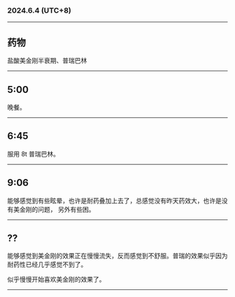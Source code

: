 ### 2024.6.4 (UTC+8)

---

## 药物

盐酸美金刚半衰期、普瑞巴林

---

## 5:00

晚餐。

---

## 6:45

服用 8t 普瑞巴林。

---

## 9:06

能够感觉到有些眩晕，也许是耐药叠加上去了，总感觉没有昨天药效大，也许是没有美金刚的问题，
另外有些困。

---

## ??

能够感觉到美金刚的效果正在慢慢流失，反而感觉到不舒服。普瑞的效果似乎因为耐药性已经几乎感觉不到了。

似乎慢慢开始喜欢美金刚的效果了。

---